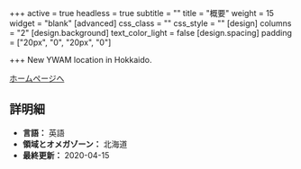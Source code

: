 +++
active = true
headless = true
subtitle = ""
title = "概要"
weight = 15
widget = "blank"
[advanced]
css_class = ""
css_style = ""
[design]
columns = "2"
[design.background]
text_color_light = false
[design.spacing]
padding = ["20px", "0", "20px", "0"]

+++
New YWAM location in Hokkaido.

[ホームページへ](https://ywamniseko.org)

## 詳明細

* **言語：** 英語
* **領域とオメガゾーン：** 北海道
* **最終更新：** 2020-04-15